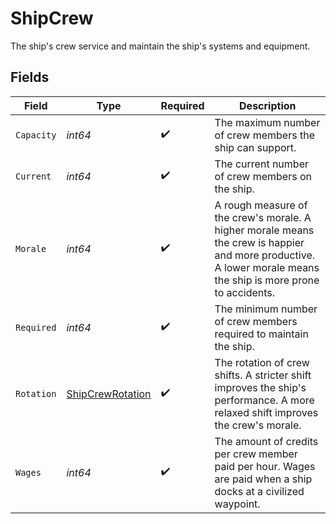 # ShipCrew

The ship's crew service and maintain the ship's systems and equipment.


## Fields

| Field                                                                                                                                                          | Type                                                                                                                                                           | Required                                                                                                                                                       | Description                                                                                                                                                    |
| -------------------------------------------------------------------------------------------------------------------------------------------------------------- | -------------------------------------------------------------------------------------------------------------------------------------------------------------- | -------------------------------------------------------------------------------------------------------------------------------------------------------------- | -------------------------------------------------------------------------------------------------------------------------------------------------------------- |
| `Capacity`                                                                                                                                                     | *int64*                                                                                                                                                        | :heavy_check_mark:                                                                                                                                             | The maximum number of crew members the ship can support.                                                                                                       |
| `Current`                                                                                                                                                      | *int64*                                                                                                                                                        | :heavy_check_mark:                                                                                                                                             | The current number of crew members on the ship.                                                                                                                |
| `Morale`                                                                                                                                                       | *int64*                                                                                                                                                        | :heavy_check_mark:                                                                                                                                             | A rough measure of the crew's morale. A higher morale means the crew is happier and more productive. A lower morale means the ship is more prone to accidents. |
| `Required`                                                                                                                                                     | *int64*                                                                                                                                                        | :heavy_check_mark:                                                                                                                                             | The minimum number of crew members required to maintain the ship.                                                                                              |
| `Rotation`                                                                                                                                                     | [ShipCrewRotation](../../models/shared/shipcrewrotation.md)                                                                                                    | :heavy_check_mark:                                                                                                                                             | The rotation of crew shifts. A stricter shift improves the ship's performance. A more relaxed shift improves the crew's morale.                                |
| `Wages`                                                                                                                                                        | *int64*                                                                                                                                                        | :heavy_check_mark:                                                                                                                                             | The amount of credits per crew member paid per hour. Wages are paid when a ship docks at a civilized waypoint.                                                 |